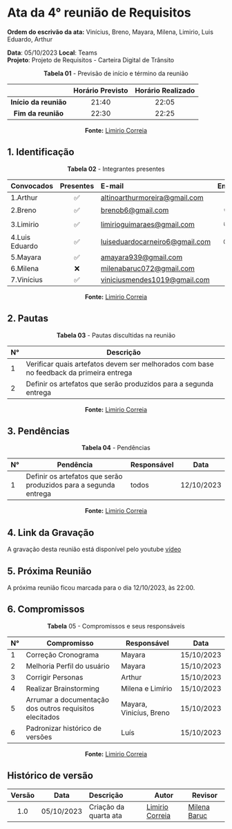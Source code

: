 # Ata da  4° reunião de Requisitos

**Ordem do escrivão da ata:** Vinícius, Breno, Mayara, Milena, Limirio, Luis Eduardo,
Arthur

**Data**:   05/10/2023 **Local**: Teams <br>
**Projeto**: Projeto de Requisitos - Carteira Digital de Trânsito <br>

<center>

**Tabela 01** - Previsão de início e término da reunião

|   | Horário Previsto | Horário Realizado |
|:-:| :-: | :-: |
|**Início da reunião**| 21:40 | 22:05 |
|**Fim da reunião**| 22:30 | 22:25 |

**Fonte:** [Limirio Correia](https://github.com/LimirioGuimaraes)

</center>


## 1. Identificação

<center>

**Tabela 02** - Integrantes presentes

| Convocados    | Presentes         | E-mail                        | Emoji |
| ---           | :---:             | :--                           | :---: |
| 1.Arthur      |:white_check_mark: |altinoarthurmoreira@gmail.com  |:space_invader:|
| 2.Breno       |:white_check_mark: |brenob6@gmail.com              |:coffee:       |
| 3.Limirio     |:white_check_mark: |limirioguimaraes@gmail.com     |:thumbsup:     |
| 4.Luis Eduardo|:white_check_mark: |luiseduardocarneiro6@gmail.com |:sunglasses:   |
| 5.Mayara      |:white_check_mark: |amayara939@gmail.com           |:fist:         |
| 6.Milena      |:x:                |milenabaruc072@gmail.com       |:fairy:        |
| 7.Vinícius    |:white_check_mark: |viniciusmendes1019@gmail.com   |:cold_face:    |

**Fonte:** [Limirio Correia](https://github.com/LimirioGuimaraes)

</center>

## 2. Pautas

<center>
  
**Tabela 03** - Pautas discultidas na reunião

| **N°** | **Descrição**|
|---|-----------------|
| 1 |  Verificar quais artefatos devem ser melhorados com base no feedback da primeira entrega |
| 2 |   Definir os artefatos que serão produzidos para a segunda entrega |

**Fonte:** [Limirio Correia](https://github.com/LimirioGuimaraes)


</center>

## 3. Pendências

<center>

**Tabela 04** - Pendências

| **N°** | **Pendência** | **Responsável** | **Data** |
|--------|---------------|-----------------|----------|
|   1    |  Definir os artefatos que serão produzidos para a segunda entrega |    todos        | 12/10/2023 |


**Fonte:** [Limirio Correia](https://github.com/LimirioGuimaraes)

</center>

## 4. Link da Gravação
A gravação desta reunião está disponível pelo youtube [vídeo](https://youtu.be/gDti1CtVmK4)

## 5. Próxima Reunião

A próxima reunião ficou marcada para o dia 12/10/2023, às 22:00.

## 6. Compromissos

<center>

**Tabela** 05 - Compromissos e seus responsáveis

|**N°** | **Compromisso**                                           | **Responsável**                                | **Data**  |
|------ |-------------------------------------                      |------------------                              |-----------|
| 1     | Correção Cronograma                                       | Mayara                                         | 15/10/2023|
| 2     | Melhoria Perfil do usuário                                | Mayara                                         | 15/10/2023|
| 3     | Corrigir Personas                                         | Arthur                                         | 15/10/2023|
| 4     | Realizar Brainstorming                                    | Milena e Limírio                               | 15/10/2023|
| 5     | Arrumar a documentação dos outros requisitos elecitados   | Mayara, Vinicíus, Breno                        | 15/10/2023|
| 6     | Padronizar histórico de versões                           | Luís                                           | 15/10/2023|


**Fonte:** [Limirio Correia](https://github.com/LimirioGuimaraes)

</center>

## Histórico de versão

| Versão | Data      | Descrição | Autor | Revisor |
| :-:    | :-----:   | :------   | ----  | ------- |
| 1.0    |05/10/2023 | Criação da quarta ata |[Limirio Correia](https://github.com/LimirioGuimaraes)| [Milena Baruc](https://github.com/MilenaBaruc) |
